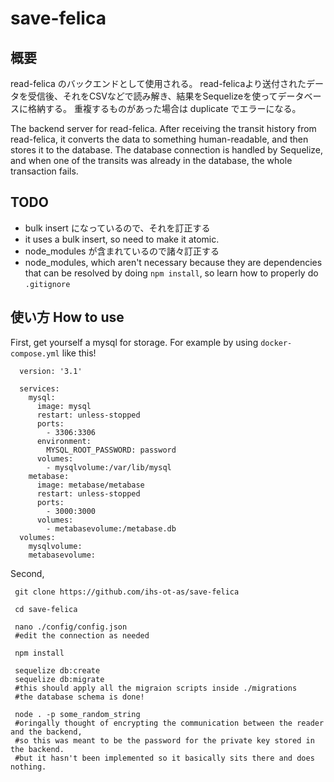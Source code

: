 # save-felica

## 概要
read-felica のバックエンドとして使用される。 read-felicaより送付されたデータを受信後、それをCSVなどで読み解き、結果をSequelizeを使ってデータベースに格納する。
重複するものがあった場合は duplicate でエラーになる。

The backend server for read-felica. After receiving the transit history from read-felica, it converts the data to something human-readable, and then stores it to the database. 
The database connection is handled by Sequelize, and when one of the transits was already in the database, the whole transaction fails.

## TODO
<ul>
<li> bulk insert になっているので、それを訂正する </li>
<li>it uses a bulk insert, so need to make it atomic.</li>
<li> node_modules が含まれているので諸々訂正する </li>
<li> node_modules, which aren't necessary because they are dependencies that can be resolved by doing <code>npm install</code>, so learn how to properly do <code>.gitignore</code></li>
</ul>

## 使い方 How to use
First, get yourself a mysql for storage. For example by using <code>docker-compose.yml</code> like this!
     
      version: '3.1'

      services:
        mysql:
          image: mysql
          restart: unless-stopped
          ports:
            - 3306:3306
          environment: 
            MYSQL_ROOT_PASSWORD: password
          volumes:
            - mysqlvolume:/var/lib/mysql
        metabase:
          image: metabase/metabase
          restart: unless-stopped
          ports:
            - 3000:3000
          volumes:
            - metabasevolume:/metabase.db  
      volumes:
        mysqlvolume:
        metabasevolume:

Second,

     git clone https://github.com/ihs-ot-as/save-felica
     
     cd save-felica 
     
     nano ./config/config.json 
     #edit the connection as needed
     
     npm install 
     
     sequelize db:create
     sequelize db:migrate 
     #this should apply all the migraion scripts inside ./migrations
     #the database schema is done!
     
     node . -p some_random_string
     #oringally thought of encrypting the communication between the reader and the backend, 
     #so this was meant to be the password for the private key stored in the backend.
     #but it hasn't been implemented so it basically sits there and does nothing.
     


